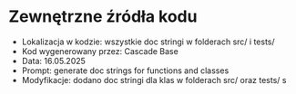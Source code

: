 # Zewnętrzne źródła kodu
- Lokalizacja w kodzie: wszystkie doc stringi w folderach src/ i tests/
- Kod wygenerowany przez: Cascade Base
- Data: 16.05.2025
- Prompt: generate doc strings for functions and classes
- Modyfikacje: dodano doc stringi dla klas w folderach src/ oraz tests/
s